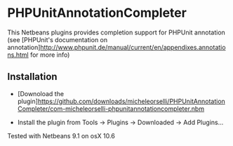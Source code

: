 PHPUnitAnnotationCompleter
================

This Netbeans plugins provides completion support for PHPUnit annotation
(see [PHPUnit's documentation on annotation]http://www.phpunit.de/manual/current/en/appendixes.annotations.html for more info)

Installation
------------

 - [Downoload the plugin]https://github.com/downloads/micheleorselli/PHPUnitAnnotationCompleter/com-micheleorselli-phpunitannotationcompleter.nbm

 - Install the plugin from Tools -> Plugins -> Downloaded -> Add Plugins...


Tested with Netbeans 9.1 on osX 10.6
